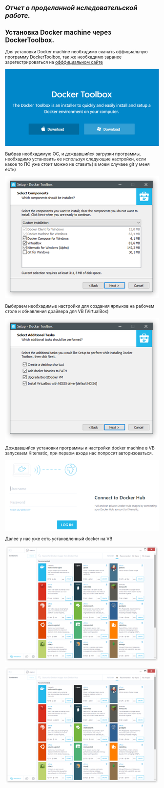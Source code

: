 ***Отчет о проделанной иследовательской работе.***
-----------------------------------
Установка Docker machine через DockerToolbox.
-----------------------------------
Для установки Docker machine необхадимо скачать оффициальную программу [DockerToolbox](https://www.docker.com/products/docker-toolbox),
так же необхадимо заранее зарегестрироваться на [офффициальном сайте](https://www.docker.com/) 

![Image alt](https://github.com/Deadra/Deadra.github.io/blob/master/Scr/2017-04-12_20-10-10.png)

Выбрав необхадимую ОС, и дождавшийся загрузки программы, необхадимо установить ее используя следующие настройки,
если какое то ПО уже стоит можно не ставить( в моем случаее git у меня есть)

![Image alt](https://github.com/Deadra/Deadra.github.io/blob/master/Scr/2017-04-12_20-07-52.png)

Выбираем необхадимые настройки для создания ярлыков на рабочем столе и обнавления драйвера для VB (VirtualBox)

![Image alt](https://github.com/Deadra/Deadra.github.io/blob/master/Scr/2017-04-12_20-08-01.png)

Дождавшийся установки программы и настройки docker machine в VB запускаем Kitematic,
при первом входе нас попросят авторизоваться.

![Image alt](https://github.com/Deadra/Deadra.github.io/blob/master/Scr/2017-04-12_20-21-53.png)

Далее у нас уже есть установленный docker на VB 

![Image alt](https://github.com/Deadra/Deadra.github.io/blob/master/Scr/2017-04-12_20-05-47.png)

![Image alt](https://github.com/Deadra/Deadra.github.io/blob/master/Scr/2017-04-12_20-05-47.png)
